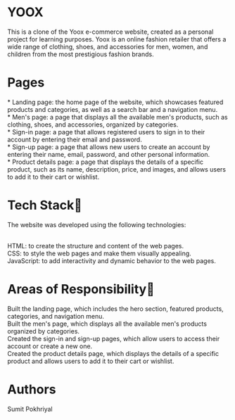 <h1>YOOX</h1>
This is a clone of the Yoox e-commerce website, created as a personal project for learning purposes. Yoox is an online fashion retailer that offers a wide range of clothing, shoes, and accessories for men, women, and children from the most prestigious fashion brands.<br/>

<h1>Pages</h1>
* Landing page: the home page of the website, which showcases featured products and categories, as well as a search bar and a navigation menu. <br/>
* Men's page: a page that displays all the available men's products, such as clothing, shoes, and accessories, organized by categories.<br/>
* Sign-in page: a page that allows registered users to sign in to their account by entering their email and password.<br/>
* Sign-up page: a page that allows new users to create an account by entering their name, email, password, and other personal information.<br/>
* Product details page: a page that displays the details of a specific product, such as its name, description, price, and images, and allows users to add it to their   cart or wishlist.<br/>

<h1>Tech Stack🚀</h1>
The website was developed using the following technologies:<br/><br/>

HTML: to create the structure and content of the web pages.<br/>
CSS: to style the web pages and make them visually appealing.<br/>
JavaScript: to add interactivity and dynamic behavior to the web pages.<br/>


<h1>Areas of Responsibility🎉</h1>
Built the landing page, which includes the hero section, featured products, categories, and navigation menu.<br/>
Built the men's page, which displays all the available men's products organized by categories.<br/>
Created the sign-in and sign-up pages, which allow users to access their account or create a new one.<br/>
Created the product details page, which displays the details of a specific product and allows users to add it to their cart or wishlist.<br/>
<h1>Authors</h1>
Sumit Pokhriyal



